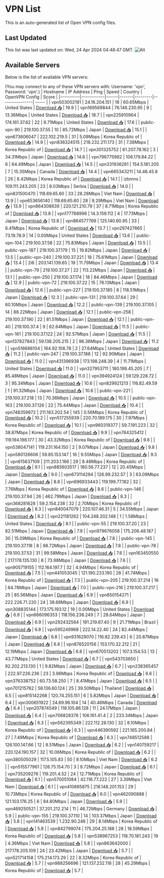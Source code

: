 # VPN List

This is an auto-generated list of Open VPN config files.

## Last Updated

This list was last updated on: Wed, 24 Apr 2024 04:48:47 GMT.
![Alt](https://repobeats.axiom.co/api/embed/186b98318ef1479477931607c1ad7d823f12451f.svg "Repobeats analytics image")

## Available Servers

Below is the list of available VPN servers:

(You may connect to any of these VPN servers with: Username: 'vpn', Password: 'vpn'.)
| Hostname | IP Address | Ping | Speed | Country | OpenVPN Config | Score |
|----------|------------|------|-------|---------|----------------| ----- |
| vpn503002181 | 24.16.204.151 | 18 | 60.65Mbps | United States | [Download 📥](./configs/server_0_US.ovpn) | 19.9 |
| vpn169569844 | 76.146.230.95 | 9 | 13.36Mbps | United States | [Download 📥](./configs/server_1_US.ovpn) | 18.7 |
| vpn225910964 | 174.161.37.62 | 22 | 9.71Mbps | United States | [Download 📥](./configs/server_2_US.ovpn) | 17.6 |
| public-vpn-90 | 219.100.37.55 | 10 | 85.72Mbps | Japan | [Download 📥](./configs/server_3_JP.ovpn) | 15.1 |
| vpn673606047 | 222.102.219.5 | 31 | 5.09Mbps | Korea Republic of | [Download 📥](./configs/server_4_KR.ovpn) | 14.9 |
| vpn836324515 | 218.232.211.173 | 31 | 7.38Mbps | Korea Republic of | [Download 📥](./configs/server_5_KR.ovpn) | 14.7 |
| vpn301325752 | 61.207.78.162 | 3 | 34.31Mbps | Japan | [Download 📥](./configs/server_6_JP.ovpn) | 14.6 |
| vpn796775982 | 106.179.84.22 | 6 | 64.49Mbps | Japan | [Download 📥](./configs/server_7_JP.ovpn) | 14.5 |
| vpn331936281 | 154.5.181.205 | 7 | 15.35Mbps | Canada | [Download 📥](./configs/server_8_CA.ovpn) | 14.4 |
| vpn665343211 | 14.46.45.8 | 26 | 8.42Mbps | Korea Republic of | [Download 📥](./configs/server_9_KR.ovpn) | 14.1 |
| izbmns | 109.111.243.205 | 23 | 8.03Mbps | Serbia | [Download 📥](./configs/server_10_RS.ovpn) | 14.0 |
| vpn831500470 | 118.69.65.60 | 33 | 28.28Mbps | Viet Nam | [Download 📥](./configs/server_11_VN.ovpn) | 13.9 |
| vpn653656140 | 118.69.65.60 | 28 | 9.29Mbps | Viet Nam | [Download 📥](./configs/server_12_VN.ovpn) | 13.9 |
| vpn864308639 | 220.121.210.79 | 37 | 8.71Mbps | Korea Republic of | [Download 📥](./configs/server_13_KR.ovpn) | 13.8 |
| vpn177768996 | 14.3.159.112 | 4 | 17.73Mbps | Japan | [Download 📥](./configs/server_14_JP.ovpn) | 13.8 |
| vpn864577769 | 125.140.60.95 | 33 | 6.41Mbps | Korea Republic of | [Download 📥](./configs/server_15_KR.ovpn) | 13.7 |
| vpn297427665 | 73.19.78.9 | 14 | 0.00Mbps | United States | [Download 📥](./configs/server_16_US.ovpn) | 13.6 |
| public-vpn-104 | 219.100.37.58 | 22 | 75.83Mbps | Japan | [Download 📥](./configs/server_17_JP.ovpn) | 13.5 |
| public-vpn-187 | 219.100.37.179 | 15 | 19.82Mbps | Japan | [Download 📥](./configs/server_18_JP.ovpn) | 13.5 |
| public-vpn-240 | 219.100.37.221 | 18 | 75.61Mbps | Japan | [Download 📥](./configs/server_19_JP.ovpn) | 13.4 |
| 2i6 | 203.141.139.65 | 19 | 11.79Mbps | Japan | [Download 📥](./configs/server_20_JP.ovpn) | 13.4 |
| public-vpn-79 | 219.100.37.27 | 22 | 113.22Mbps | Japan | [Download 📥](./configs/server_21_JP.ovpn) | 13.1 |
| public-vpn-250 | 219.100.37.174 | 18 | 84.46Mbps | Japan | [Download 📥](./configs/server_22_JP.ovpn) | 12.9 |
| public-vpn-72 | 219.100.37.22 | 15 | 76.13Mbps | Japan | [Download 📥](./configs/server_23_JP.ovpn) | 12.6 |
| public-vpn-227 | 219.100.37.185 | 8 | 118.51Mbps | Japan | [Download 📥](./configs/server_24_JP.ovpn) | 12.3 |
| public-vpn-131 | 219.100.37.64 | 29 | 60.10Mbps | Japan | [Download 📥](./configs/server_25_JP.ovpn) | 12.2 |
| public-vpn-139 | 219.100.37.105 | 14 | 88.22Mbps | Japan | [Download 📥](./configs/server_26_JP.ovpn) | 12.1 |
| public-vpn-258 | 219.100.37.190 | 22 | 81.51Mbps | Japan | [Download 📥](./configs/server_27_JP.ovpn) | 12.1 |
| public-vpn-40 | 219.100.37.4 | 9 | 62.64Mbps | Japan | [Download 📥](./configs/server_28_JP.ovpn) | 11.5 |
| public-vpn-161 | 219.100.37.122 | 24 | 92.57Mbps | Japan | [Download 📥](./configs/server_29_JP.ovpn) | 11.5 |
| vpn137827843 | 59.138.205.215 | 2 | 96.36Mbps | Japan | [Download 📥](./configs/server_30_JP.ovpn) | 11.2 |
| vpn516686104 | 164.92.108.78 | 2 | 27.64Mbps | United States | [Download 📥](./configs/server_31_US.ovpn) | 11.2 |
| public-vpn-247 | 219.100.37.188 | 12 | 92.90Mbps | Japan | [Download 📥](./configs/server_32_JP.ovpn) | 11.0 |
| vpn431396938 | 173.198.248.39 | 4 | 11.71Mbps | United States | [Download 📥](./configs/server_33_US.ovpn) | 11.0 |
| vpn327953711 | 180.199.45.205 | 7 | 85.48Mbps | Japan | [Download 📥](./configs/server_34_JP.ovpn) | 11.0 |
| vpn394924124 | 59.129.228.72 | 3 | 95.34Mbps | Japan | [Download 📥](./configs/server_35_JP.ovpn) | 10.6 |
| vpn829921213 | 116.82.49.59 | 1 | 91.32Mbps | Japan | [Download 📥](./configs/server_36_JP.ovpn) | 10.6 |
| public-vpn-221 | 219.100.37.218 | 13 | 70.36Mbps | Japan | [Download 📥](./configs/server_37_JP.ovpn) | 10.5 |
| public-vpn-163 | 219.100.37.126 | 22 | 75.44Mbps | Japan | [Download 📥](./configs/server_38_JP.ovpn) | 10.4 |
| vpn748359672 | 211.183.202.54 | 145 | 0.56Mbps | Korea Republic of | [Download 📥](./configs/server_39_KR.ovpn) | 10.2 |
| vpn517255939 | 220.70.189.175 | 30 | 7.97Mbps | Korea Republic of | [Download 📥](./configs/server_40_KR.ovpn) | 10.1 |
| vpn960319377 | 59.7.191.223 | 32 | 38.87Mbps | Korea Republic of | [Download 📥](./configs/server_41_KR.ovpn) | 9.9 |
| vpn764325412 | 119.194.198.177 | 30 | 43.32Mbps | Korea Republic of | [Download 📥](./configs/server_42_KR.ovpn) | 9.8 |
| vpn538047141 | 119.231.164.150 | 2 | 9.07Mbps | Japan | [Download 📥](./configs/server_43_JP.ovpn) | 9.8 |
| vpn580126606 | 59.85.153.147 | 16 | 9.55Mbps | Japan | [Download 📥](./configs/server_44_JP.ovpn) | 9.3 |
| vpn615637109 | 211.203.1.166 | 29 | 8.48Mbps | Korea Republic of | [Download 📥](./configs/server_45_KR.ovpn) | 9.1 |
| vpn885603517 | 180.56.77.237 | 12 | 20.45Mbps | Japan | [Download 📥](./configs/server_46_JP.ovpn) | 9.0 |
| vpn673114294 | 126.99.232.57 | 3 | 63.09Mbps | Japan | [Download 📥](./configs/server_47_JP.ovpn) | 8.8 |
| vpn696933443 | 119.199.77.182 | 32 | 7.76Mbps | Korea Republic of | [Download 📥](./configs/server_48_KR.ovpn) | 8.6 |
| public-vpn-146 | 219.100.37.94 | 26 | 462.79Mbps | Japan | [Download 📥](./configs/server_49_JP.ovpn) | 8.3 |
| vpn368281628 | 59.2.154.238 | 32 | 2.70Mbps | Korea Republic of | [Download 📥](./configs/server_50_KR.ovpn) | 8.3 |
| vpn840047079 | 220.107.46.31 | 5 | 34.55Mbps | Japan | [Download 📥](./configs/server_51_JP.ovpn) | 8.2 |
| vpn221181262 | 104.248.202.148 | 1 | 1.58Mbps | United States | [Download 📥](./configs/server_52_US.ovpn) | 8.1 |
| public-vpn-55 | 219.100.37.20 | 23 | 82.51Mbps | Japan | [Download 📥](./configs/server_53_JP.ovpn) | 7.9 |
| vpn979676058 | 175.206.48.187 | 30 | 15.09Mbps | Korea Republic of | [Download 📥](./configs/server_54_KR.ovpn) | 7.8 |
| public-vpn-145 | 219.100.37.118 | 8 | 98.72Mbps | Japan | [Download 📥](./configs/server_55_JP.ovpn) | 7.8 |
| public-vpn-78 | 219.100.37.53 | 31 | 99.58Mbps | Japan | [Download 📥](./configs/server_56_JP.ovpn) | 7.6 |
| vpn163450550 | 217.178.135.130 | 8 | 73.98Mbps | Japan | [Download 📥](./configs/server_57_JP.ovpn) | 7.6 |
| vpn905719155 | 112.164.197.7 | 32 | 4.94Mbps | Korea Republic of | [Download 📥](./configs/server_58_KR.ovpn) | 7.5 |
| vpn441053045 | 121.190.233.190 | 28 | 41.74Mbps | Korea Republic of | [Download 📥](./configs/server_59_KR.ovpn) | 7.3 |
| public-vpn-205 | 219.100.37.214 | 16 | 64.78Mbps | Japan | [Download 📥](./configs/server_60_JP.ovpn) | 7.0 |
| public-vpn-216 | 219.100.37.217 | 25 | 85.56Mbps | Japan | [Download 📥](./configs/server_61_JP.ovpn) | 6.9 |
| vpn850154271 | 222.226.71.220 | 24 | 38.68Mbps | Japan | [Download 📥](./configs/server_62_JP.ovpn) | 6.9 |
| vpn308835144 | 173.175.193.12 | 19 | 0.00Mbps | United States | [Download 📥](./configs/server_63_US.ovpn) | 6.9 |
| vpn666096353 | 118.156.238.249 | 7 | 28.64Mbps | Japan | [Download 📥](./configs/server_64_JP.ovpn) | 6.9 |
| vpn292432564 | 191.219.67.40 | 9 | 21.71Mbps | Brazil | [Download 📥](./configs/server_65_BR.ovpn) | 6.8 |
| vpn595249968 | 222.14.22.40 | 24 | 82.44Mbps | Japan | [Download 📥](./configs/server_66_JP.ovpn) | 6.8 |
| vpn931629070 | 116.82.239.43 | 6 | 20.87Mbps | Japan | [Download 📥](./configs/server_67_JP.ovpn) | 6.8 |
| vpn876520156 | 153.170.32.212 | 21 | 12.19Mbps | Japan | [Download 📥](./configs/server_68_JP.ovpn) | 6.8 |
| vpn670513202 | 107.3.154.53 | 13 | 43.77Mbps | United States | [Download 📥](./configs/server_69_US.ovpn) | 6.7 |
| vpn543703650 | 92.202.213.130 | 1 | 9.82Mbps | Japan | [Download 📥](./configs/server_70_JP.ovpn) | 6.7 |
| vpn238365457 | 222.97.226.236 | 23 | 3.96Mbps | Korea Republic of | [Download 📥](./configs/server_71_KR.ovpn) | 6.6 |
| vpn376338752 | 60.73.58.250 | 7 | 8.41Mbps | Japan | [Download 📥](./configs/server_72_JP.ovpn) | 6.5 |
| vpn701215762 | 58.136.60.124 | 25 | 39.50Mbps | Thailand | [Download 📥](./configs/server_73_TH.ovpn) | 6.5 |
| vpn815142268 | 120.74.255.151 | 6 | 5.82Mbps | Japan | [Download 📥](./configs/server_74_JP.ovpn) | 6.4 |
| vpn300651922 | 24.69.96.104 | 14 | 40.46Mbps | Canada | [Download 📥](./configs/server_75_CA.ovpn) | 6.4 |
| vpn207874549 | 118.105.86.128 | 11 | 24.17Mbps | Japan | [Download 📥](./configs/server_76_JP.ovpn) | 6.4 |
| vpn706828378 | 106.161.41.4 | 2 | 233.34Mbps | Japan | [Download 📥](./configs/server_77_JP.ovpn) | 6.3 |
| vpn562395349 | 222.112.28.130 | 32 | 8.10Mbps | Korea Republic of | [Download 📥](./configs/server_78_KR.ovpn) | 6.3 |
| vpn446390592 | 221.165.200.84 | 27 | 7.49Mbps | Korea Republic of | [Download 📥](./configs/server_79_KR.ovpn) | 6.3 |
| vpn748512588 | 126.100.147.66 | 12 | 8.51Mbps | Japan | [Download 📥](./configs/server_80_JP.ovpn) | 6.2 |
| vpn140759217 | 220.124.190.157 | 32 | 10.06Mbps | Korea Republic of | [Download 📥](./configs/server_81_KR.ovpn) | 6.2 |
| vpn380505029 | 117.5.105.83 | 50 | 9.10Mbps | Viet Nam | [Download 📥](./configs/server_82_VN.ovpn) | 6.2 |
| vpn515577961 | 126.75.154.70 | 3 | 9.72Mbps | Japan | [Download 📥](./configs/server_83_JP.ovpn) | 6.1 |
| vpn735209276 | 119.201.4.52 | 24 | 12.71Mbps | Korea Republic of | [Download 📥](./configs/server_84_KR.ovpn) | 6.1 |
| vpn570051084 | 42.116.77.222 | 27 | 3.39Mbps | Viet Nam | [Download 📥](./configs/server_85_VN.ovpn) | 6.1 |
| vpn410665875 | 218.148.201.153 | 29 | 10.73Mbps | Korea Republic of | [Download 📥](./configs/server_86_KR.ovpn) | 6.0 |
| vpn462090888 | 121.103.176.25 | 6 | 84.80Mbps | Japan | [Download 📥](./configs/server_87_JP.ovpn) | 5.9 |
| vpn469250521 | 37.201.212.214 | 11 | 46.72Mbps | Germany | [Download 📥](./configs/server_88_DE.ovpn) | 5.9 |
| public-vpn-155 | 219.100.37.110 | 14 | 103.37Mbps | Japan | [Download 📥](./configs/server_89_JP.ovpn) | 5.8 |
| vpn141463539 | 1.232.90.246 | 29 | 8.14Mbps | Korea Republic of | [Download 📥](./configs/server_90_KR.ovpn) | 5.8 |
| vpn842799074 | 175.204.25.188 | 28 | 18.59Mbps | Korea Republic of | [Download 📥](./configs/server_91_KR.ovpn) | 5.8 |
| vpn538967253 | 118.70.181.243 | 19 | 4.36Mbps | Viet Nam | [Download 📥](./configs/server_92_VN.ovpn) | 5.8 |
| vpn863642000 | 217.178.205.109 | 24 | 23.42Mbps | Japan | [Download 📥](./configs/server_93_JP.ovpn) | 5.7 |
| vpn521714158 | 175.214.173.29 | 22 | 8.32Mbps | Korea Republic of | [Download 📥](./configs/server_94_KR.ovpn) | 5.7 |
| vpn988256696 | 121.137.232.118 | 28 | 45.29Mbps | Korea Republic of | [Download 📥](./configs/server_95_KR.ovpn) | 5.7 |
